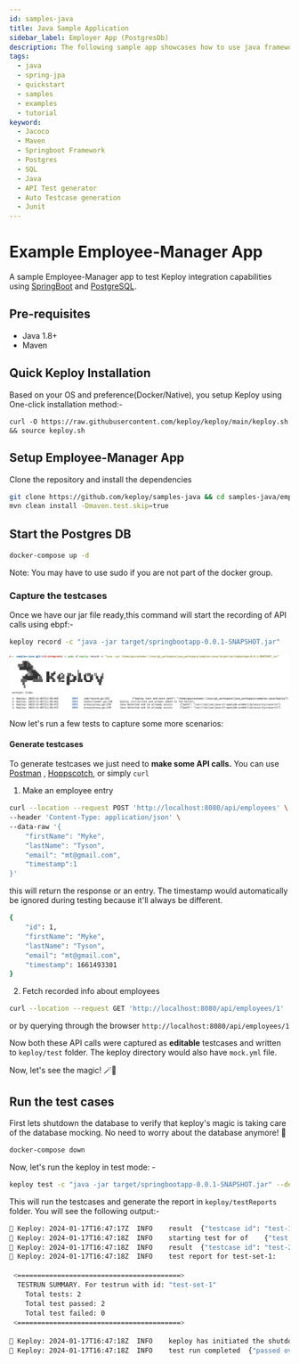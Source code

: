 ```yaml
---
id: samples-java
title: Java Sample Application
sidebar_label: Employer App (PostgresDb)
description: The following sample app showcases how to use java framework and the Keploy Platform.
tags:
  - java
  - spring-jpa
  - quickstart
  - samples
  - examples
  - tutorial
keyword:
  - Jacoco
  - Maven
  - Springboot Framework
  - Postgres
  - SQL
  - Java
  - API Test generator
  - Auto Testcase generation
  - Junit
---
```


# Example Employee-Manager App

A sample Employee-Manager app to test Keploy integration capabilities using [SpringBoot](https://spring.io)
and [PostgreSQL](https://www.postgresql.org/).

## Pre-requisites

- Java 1.8+
- Maven

## Quick Keploy Installation

Based on your OS and preference(Docker/Native), you setup Keploy using One-click installation method:-

```shell
curl -O https://raw.githubusercontent.com/keploy/keploy/main/keploy.sh && source keploy.sh
```

## Setup Employee-Manager App

Clone the repository and install the dependencies

```bash
git clone https://github.com/keploy/samples-java && cd samples-java/employee-manager
mvn clean install -Dmaven.test.skip=true
```

## Start the Postgres DB

```bash
docker-compose up -d
```

Note: You may have to use sudo if you are not part of the docker group.

### Capture the testcases

Once we have our jar file ready,this command will start the recording of API calls using ebpf:-

```bash
keploy record -c "java -jar target/springbootapp-0.0.1-SNAPSHOT.jar"
```

![Testcases](https://github.com/keploy/samples-java/blob/main/employee-manager/img/test-cases.png?raw=true)

Now let's run a few tests to capture some more scenarios:

#### Generate testcases

To generate testcases we just need to **make some API calls.** You can use [Postman](https://www.postman.com/)
, [Hoppscotch](https://hoppscotch.io/), or simply `curl`

1. Make an employee entry

```bash
curl --location --request POST 'http://localhost:8080/api/employees' \
--header 'Content-Type: application/json' \
--data-raw '{
    "firstName": "Myke",
    "lastName": "Tyson",
    "email": "mt@gmail.com",
    "timestamp":1
}'
```

this will return the response or an entry. The timestamp would automatically be ignored during testing because it'll
always be different.

```bash
{
    "id": 1,
    "firstName": "Myke",
    "lastName": "Tyson",
    "email": "mt@gmail.com",
    "timestamp": 1661493301
}
```

2. Fetch recorded info about employees

```bash
curl --location --request GET 'http://localhost:8080/api/employees/1'
```

or by querying through the browser `http://localhost:8080/api/employees/1`

Now both these API calls were captured as **editable** testcases and written to `keploy/test` folder. The keploy
directory would also have `mock.yml` file.

Now, let's see the magic! 🪄💫

## Run the test cases

First lets shutdown the database to verify that keploy's magic is taking care of the database mocking. No need to worry
about the database anymore! 🎉

```bash
docker-compose down
```

Now, let's run the keploy in test mode: -

```bash
keploy test -c "java -jar target/springbootapp-0.0.1-SNAPSHOT.jar" --delay 10
```

This will run the testcases and generate the report in `keploy/testReports` folder. You will see the following output:-

```bash
🐰 Keploy: 2024-01-17T16:47:17Z 	INFO	result	{"testcase id": "test-1", "testset id": "test-set-1", "passed": "true"}
🐰 Keploy: 2024-01-17T16:47:18Z 	INFO	starting test for of	{"test case": "test-2", "test set": "test-set-1"}
🐰 Keploy: 2024-01-17T16:47:18Z 	INFO	result	{"testcase id": "test-2", "testset id": "test-set-1", "passed": "true"}
🐰 Keploy: 2024-01-17T16:47:18Z 	INFO	test report for test-set-1: 	{"name: ": "report-3", "path: ": "/tmp/samples-java/employee-manager/keploy/report-3"}

 <=========================================>
  TESTRUN SUMMARY. For testrun with id: "test-set-1"
	Total tests: 2
	Total test passed: 2
	Total test failed: 0
 <=========================================>

🐰 Keploy: 2024-01-17T16:47:18Z 	INFO	keploy has initiated the shutdown of the user application.
🐰 Keploy: 2024-01-17T16:47:18Z 	INFO	test run completed	{"passed overall": true}
```
